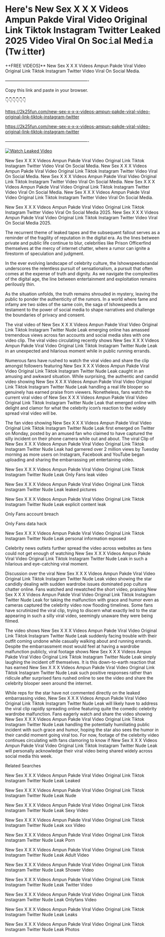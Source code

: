 # Here's New Sex X X X Videos Ampun Pakde Viral Video Original Link Tiktok Instagram Twitter Leaked 2025 Video Viral On Soc𝚒al Med𝚒a (Tw𝚒tter)

++FREE VIDEOS]** New Sex X X X Videos Ampun Pakde Viral Video Original Link Tiktok Instagram Twitter Video Viral On Social Media.

———————————————————-

Copy this link and paste in your browser.

👇👇👇👇👇👇

https://2k25fun.com/new-sex-x-x-x-videos-ampun-pakde-viral-video-original-link-tiktok-instagram-twitter

https://2k25fun.com/new-sex-x-x-x-videos-ampun-pakde-viral-video-original-link-tiktok-instagram-twitter

———————————————————-

[![Watch Leaked Video](https://miro.medium.com/v2/resize:fit:828/format:webp/1*cilzJN44JGOrTw9NJCrNHA.gif "Watch Leaked Video")](https://2k25fun.com/new-sex-x-x-x-videos-ampun-pakde-viral-video-original-link-tiktok-instagram-twitter)

New Sex X X X Videos Ampun Pakde Viral Video Original Link Tiktok Instagram Twitter Video Viral On Social Media. New Sex X X X Videos Ampun Pakde Viral Video Original Link Tiktok Instagram Twitter Video Viral On Social Media. New Sex X X X Videos Ampun Pakde Viral Video Original Link Tiktok Instagram Twitter Video Viral On Social Media. New Sex X X X Videos Ampun Pakde Viral Video Original Link Tiktok Instagram Twitter Video Viral On Social Media. New Sex X X X Videos Ampun Pakde Viral Video Original Link Tiktok Instagram Twitter Video Viral On Social Media.

New Sex X X X Videos Ampun Pakde Viral Video Original Link Tiktok Instagram Twitter Video Viral On Social Media 2025. New Sex X X X Videos Ampun Pakde Viral Video Original Link Tiktok Instagram Twitter Video Viral On Social Media 2025.

The recurrent theme of leaked tapes and the subsequent fallout serves as a reminder of the fragility of reputation in the digital era. As the lines between private and public life continue to blur, celebrities like Prison Officerfind themselves at the mercy of internet chatter, where a rumor can ignite a firestorm of speculation and judgment.

In the ever evolving landscape of celebrity culture, the Ishowspeedscandal underscores the relentless pursuit of sensationalism, a pursuit that often comes at the expense of truth and dignity. As we navigate the complexities of the digital age, the line between entertainment and exploitation remains perilously thin.

As the situation unfolds, the truth remains shrouded in mystery, leaving the public to ponder the authenticity of the rumors. In a world where fame and infamy are two sides of the same coin, the saga of Ishowspeedis a testament to the power of social media to shape narratives and challenge the boundaries of privacy and consent.

The viral video of New Sex X X X Videos Ampun Pakde Viral Video Original Link Tiktok Instagram Twitter Nude Leak emerging online has amassed tremendous views across fan accounts and social media sites with one video clip. The viral video circulating recently shows New Sex X X X Videos Ampun Pakde Viral Video Original Link Tiktok Instagram Twitter Nude Leak in an unexpected and hilarious moment while in public running errands.

Numerous fans have rushed to watch the viral video and share the clip amongst followers featuring New Sex X X X Videos Ampun Pakde Viral Video Original Link Tiktok Instagram Twitter Nude Leak caught in an amusing and awkward situation. While surprising, the authentic and candid video showing New Sex X X X Videos Ampun Pakde Viral Video Original Link Tiktok Instagram Twitter Nude Leak handling a real life blooper so genuinely has earned praise from viewers. Nonetheless, fans watch the current viral video of New Sex X X X Videos Ampun Pakde Viral Video Original Link Tiktok Instagram Twitter Nude Leak that emerged online with delight and clamor for what the celebrity icon’s reaction to the widely spread viral video will be.

The fan video showing New Sex X X X Videos Ampun Pakde Viral Video Original Link Tiktok Instagram Twitter Nude Leak first emerged on Twitter on Monday, posted by an amused fan who claimed to have captured the silly incident on their phone camera while out and about. The viral Clip of New Sex X X X Videos Ampun Pakde Viral Video Original Link Tiktok Instagram Twitter Nude Leak had garnered over 2 million views by Tuesday morning as more users on Instagram, Facebook and YouTube began uploading and sharing the embarrassing yet entertaining video.

New Sex X X X Videos Ampun Pakde Viral Video Original Link Tiktok Instagram Twitter Nude Leak Only Fans leak video

New Sex X X X Videos Ampun Pakde Viral Video Original Link Tiktok Instagram Twitter Nude Leak leaked pictures

New Sex X X X Videos Ampun Pakde Viral Video Original Link Tiktok Instagram Twitter Nude Leak explicit content leak

Only Fans account breach

Only Fans data hack

New Sex X X X Videos Ampun Pakde Viral Video Original Link Tiktok Instagram Twitter Nude Leak personal information exposed

Celebrity news outlets further spread the video across websites as fans could not get enough of watching New Sex X X X Videos Ampun Pakde Viral Video Original Link Tiktok Instagram Twitter Nude Leak in such a hilarious and eye-catching viral moment.

Discussion over the viral New Sex X X X Videos Ampun Pakde Viral Video Original Link Tiktok Instagram Twitter Nude Leak video showing the star candidly dealing with sudden wardrobe issues dominated pop culture chatter online. Fans watched and rewatched the short video, praising New Sex X X X Videos Ampun Pakde Viral Video Original Link Tiktok Instagram Twitter Nude Leak for taking the malfunction with grace and humor even as cameras captured the celebrity video now flooding timelines. Some fans have scrutinized the viral clip, trying to discern what exactly led to the star appearing in such a silly viral video, seemingly unaware they were being filmed.

The video shows New Sex X X X Videos Ampun Pakde Viral Video Original Link Tiktok Instagram Twitter Nude Leak suddenly facing trouble with their outfit coming undone while casually walking about and running errands. Despite the embarrassment most would feel at having a wardrobe malfunction publicly, viral footage shows New Sex X X X Videos Ampun Pakde Viral Video Original Link Tiktok Instagram Twitter Nude Leak simply laughing the incident off themselves. It is this down-to-earth reaction that has earned New Sex X X X Videos Ampun Pakde Viral Video Original Link Tiktok Instagram Twitter Nude Leak such positive responses rather than ridicule after surprised fans rushed online to see the video and share the celebrity blooper seen around the internet.

While reps for the star have not commented directly on the leaked embarrassing video, New Sex X X X Videos Ampun Pakde Viral Video Original Link Tiktok Instagram Twitter Nude Leak will likely have to address the viral clip rapidly spreading online featuring quite the comedic celebrity wardrobe malfunction. Fans eagerly watch and share the video showing New Sex X X X Videos Ampun Pakde Viral Video Original Link Tiktok Instagram Twitter Nude Leak handling the potentially humiliating public incident with such grace and humor, hoping the star also sees the humor in their candid moment going viral too. For now, footage of the celebrity video continues circulating with fans clamoring to know if New Sex X X X Videos Ampun Pakde Viral Video Original Link Tiktok Instagram Twitter Nude Leak will personally acknowledge their viral video being shared widely across social media this week.

Related Searches

New Sex X X X Videos Ampun Pakde Viral Video Original Link Tiktok Instagram Twitter Nude Leak Leaked

New Sex X X X Videos Ampun Pakde Viral Video Original Link Tiktok Instagram Twitter Nude Leak Nude

New Sex X X X Videos Ampun Pakde Viral Video Original Link Tiktok Instagram Twitter Nude Leak Sexy Video

New Sex X X X Videos Ampun Pakde Viral Video Original Link Tiktok Instagram Twitter Nude Leak xxx Video

New Sex X X X Videos Ampun Pakde Viral Video Original Link Tiktok Instagram Twitter Nude Leak Porn

New Sex X X X Videos Ampun Pakde Viral Video Original Link Tiktok Instagram Twitter Nude Leak Adult Video

New Sex X X X Videos Ampun Pakde Viral Video Original Link Tiktok Instagram Twitter Nude Leak Shower Video

New Sex X X X Videos Ampun Pakde Viral Video Original Link Tiktok Instagram Twitter Nude Leak Twitter Video

New Sex X X X Videos Ampun Pakde Viral Video Original Link Tiktok Instagram Twitter Nude Leak Onlyfans Video

New Sex X X X Videos Ampun Pakde Viral Video Original Link Tiktok Instagram Twitter Nude Leak Leaks

New Sex X X X Videos Ampun Pakde Viral Video Original Link Tiktok Instagram Twitter Nude Leak Photos